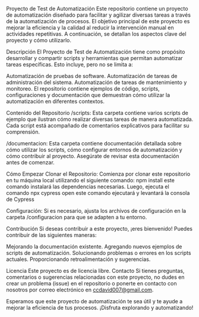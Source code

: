 Proyecto de Test de Automatización
Este repositorio contiene un proyecto de automatización diseñado para facilitar y agilizar diversas tareas a través de la automatización de procesos. El objetivo principal de este proyecto es mejorar la eficiencia y la calidad al reducir la intervención manual en actividades repetitivas. A continuación, se detallan los aspectos clave del proyecto y cómo utilizarlo.

Descripción
El Proyecto de Test de Automatización tiene como propósito desarrollar y compartir scripts y herramientas que permitan automatizar tareas específicas. Esto incluye, pero no se limita a:

Automatización de pruebas de software.
Automatización de tareas de administración del sistema.
Automatización de tareas de mantenimiento y monitoreo.
El repositorio contiene ejemplos de código, scripts, configuraciones y documentación que demuestran cómo utilizar la automatización en diferentes contextos.

Contenido del Repositorio
/scripts: Esta carpeta contiene varios scripts de ejemplo que ilustran cómo realizar diversas tareas de manera automatizada. Cada script está acompañado de comentarios explicativos para facilitar su comprensión.

/documentacion: Esta carpeta contiene documentación detallada sobre cómo utilizar los scripts, cómo configurar entornos de automatización y cómo contribuir al proyecto. Asegúrate de revisar esta documentación antes de comenzar.

Cómo Empezar
Clonar el Repositorio: Comienza por clonar este repositorio en tu máquina local utilizando el siguiente comando: npm install este comando instalará las dependencias necesarias.
Luego, ejecuta el comando npx cypress open este comando ejecutará y levantará la consola de Cypress


Configuración: Si es necesario, ajusta los archivos de configuración en la carpeta /configuracion para que se adapten a tu entorno.

Contribución
Si deseas contribuir a este proyecto, ¡eres bienvenido! Puedes contribuir de las siguientes maneras:

Mejorando la documentación existente.
Agregando nuevos ejemplos de scripts de automatización.
Solucionando problemas o errores en los scripts actuales.
Proporcionando retroalimentación y sugerencias.


Licencia
Este proyecto es de licencia libre.
Contacto
Si tienes preguntas, comentarios o sugerencias relacionadas con este proyecto, no dudes en crear un problema (issue) en el repositorio o ponerte en contacto con nosotros por correo electrónico en ccdavid007@gmail.com.

Esperamos que este proyecto de automatización te sea útil y te ayude a mejorar la eficiencia de tus procesos. ¡Disfruta explorando y automatizando!
